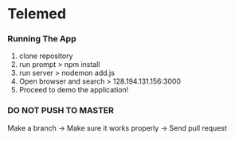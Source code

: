 # Telemed

### Running The App
1. clone repository 
2. run prompt > npm install 
3. run server > nodemon add.js
4. Open browser and search > 128.194.131.156:3000
5. Proceed to demo the application!

### DO NOT PUSH TO MASTER
Make a branch -> Make sure it works properly -> Send pull request

